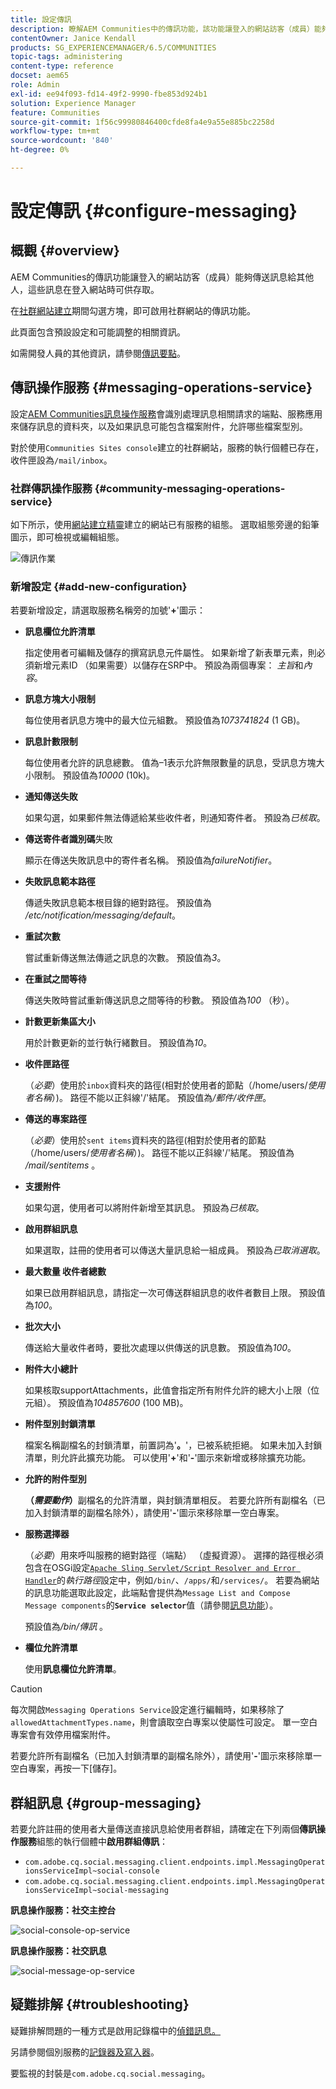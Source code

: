 ```yaml
---
title: 設定傳訊
description: 瞭解AEM Communities中的傳訊功能，該功能讓登入的網站訪客（成員）能夠相互傳送訊息。
contentOwner: Janice Kendall
products: SG_EXPERIENCEMANAGER/6.5/COMMUNITIES
topic-tags: administering
content-type: reference
docset: aem65
role: Admin
exl-id: ee94f093-fd14-49f2-9990-fbe853d924b1
solution: Experience Manager
feature: Communities
source-git-commit: 1f56c99980846400cfde8fa4e9a55e885bc2258d
workflow-type: tm+mt
source-wordcount: '840'
ht-degree: 0%

---
```


# 設定傳訊 {#configure-messaging}

## 概觀 {#overview}

AEM Communities的傳訊功能讓登入的網站訪客（成員）能夠傳送訊息給其他人，這些訊息在登入網站時可供存取。

在[社群網站建立](/help/communities/sites-console.md)期間勾選方塊，即可啟用社群網站的傳訊功能。

此頁面包含預設設定和可能調整的相關資訊。

如需開發人員的其他資訊，請參閱[傳訊要點](/help/communities/essentials-messaging.md)。

## 傳訊操作服務 {#messaging-operations-service}

設定[AEM Communities訊息操作服務](https://localhost:4502/system/console/configMgr/com.adobe.cq.social.messaging.client.endpoints.impl.MessagingOperationsServiceImpl)會識別處理訊息相關請求的端點、服務應用來儲存訊息的資料夾，以及如果訊息可能包含檔案附件，允許哪些檔案型別。

對於使用`Communities Sites console`建立的社群網站，服務的執行個體已存在，收件匣設為`/mail/inbox`。

### 社群傳訊操作服務 {#community-messaging-operations-service}

如下所示，使用[網站建立精靈](/help/communities/sites-console.md)建立的網站已有服務的組態。 選取組態旁邊的鉛筆圖示，即可檢視或編輯組態。

![傳訊作業](assets/messaging-operations.png)

### 新增設定 {#add-new-configuration}

若要新增設定，請選取服務名稱旁的加號&#39;**+**&#39;圖示：

* **訊息欄位允許清單**

  指定使用者可編輯及儲存的撰寫訊息元件屬性。 如果新增了新表單元素，則必須新增元素ID （如果需要）以儲存在SRP中。 預設為兩個專案： *主旨*&#x200B;和&#x200B;*內容*。

* **訊息方塊大小限制**

  每位使用者訊息方塊中的最大位元組數。 預設值為&#x200B;*1073741824* (1 GB)。

* **訊息計數限制**

  每位使用者允許的訊息總數。 值為–1表示允許無限數量的訊息，受訊息方塊大小限制。 預設值為&#x200B;*10000* (10k)。

* **通知傳送失敗**

  如果勾選，如果郵件無法傳遞給某些收件者，則通知寄件者。 預設為&#x200B;*已核取*。

* **傳送寄件者識別碼**&#x200B;失敗

  顯示在傳送失敗訊息中的寄件者名稱。 預設值為&#x200B;*failureNotifier*。

* **失敗訊息範本路徑**

  傳遞失敗訊息範本根目錄的絕對路徑。 預設值為&#x200B;*/etc/notification/messaging/default*。

* **重試次數**

  嘗試重新傳送無法傳遞之訊息的次數。 預設值為&#x200B;*3*。

* **在重試之間等待**

  傳送失敗時嘗試重新傳送訊息之間等待的秒數。 預設值為&#x200B;*100* （秒）。

* **計數更新集區大小**

  用於計數更新的並行執行緒數目。 預設值為&#x200B;*10*。

* **收件匣路徑**

  （*必要*）使用於`inbox`資料夾的路徑(相對於使用者的節點（/home/users/*使用者名稱*）)。 路徑不能以正斜線&#39;/&#39;結尾。 預設值為&#x200B;*/郵件/收件匣*。

* **傳送的專案路徑**

  （*必要*）使用於`sent items`資料夾的路徑(相對於使用者的節點（/home/users/*使用者名稱*）)。 路徑不能以正斜線&#39;/&#39;結尾。 預設值為&#x200B;*/mail/sentitems* 。

* **支援附件**

  如果勾選，使用者可以將附件新增至其訊息。 預設為&#x200B;*已核取*。

* **啟用群組訊息**

  如果選取，註冊的使用者可以傳送大量訊息給一組成員。 預設為&#x200B;*已取消選取*。

* **最大數量 收件者總數**

  如果已啟用群組訊息，請指定一次可傳送群組訊息的收件者數目上限。 預設值為&#x200B;*100*。

* **批次大小**

  傳送給大量收件者時，要批次處理以供傳送的訊息數。 預設值為&#x200B;*100*。

* **附件大小總計**

  如果核取supportAttachments，此值會指定所有附件允許的總大小上限（位元組）。 預設值為&#x200B;*104857600* (100 MB)。

* **附件型別封鎖清單**

  檔案名稱副檔名的封鎖清單，前置詞為&#39;**。**&#39;，已被系統拒絕。 如果未加入封鎖清單，則允許此擴充功能。 可以使用&#39;**+**&#39;和&#39;**-**&#39;圖示來新增或移除擴充功能。

* **允許的附件型別**

  **（*需要動作*）**&#x200B;副檔名的允許清單，與封鎖清單相反。 若要允許所有副檔名（已加入封鎖清單的副檔名除外），請使用&#39;**-**&#39;圖示來移除單一空白專案。

* **服務選擇器**

  （*必要*）用來呼叫服務的絕對路徑（端點） （虛擬資源）。 選擇的路徑根必須包含在OSGi設定[`Apache Sling Servlet/Script Resolver and Error Handler`](https://localhost:4502/system/console/configMgr/org.apache.sling.servlets.resolver.SlingServletResolver)的&#x200B;*執行路徑*&#x200B;設定中，例如`/bin/`、`/apps/`和`/services/`。 若要為網站的訊息功能選取此設定，此端點會提供為`Message List and Compose Message components`的&#x200B;**`Service selector`**&#x200B;值（請參閱[訊息功能](/help/communities/configure-messaging.md)）。

  預設值為&#x200B;*/bin/傳訊* 。

* **欄位允許清單**

  使用&#x200B;**訊息欄位允許清單**。

>[!CAUTION]
>
>每次開啟`Messaging Operations Service`設定進行編輯時，如果移除了`allowedAttachmentTypes.name`，則會讀取空白專案以使屬性可設定。 單一空白專案會有效停用檔案附件。
>
>若要允許所有副檔名（已加入封鎖清單的副檔名除外），請使用&#39;**-**&#39;圖示來移除單一空白專案，再按一下[儲存]。**&#x200B;**

## 群組訊息 {#group-messaging}

若要允許註冊的使用者大量傳送直接訊息給使用者群組，請確定在下列兩個&#x200B;**傳訊操作服務**&#x200B;組態的執行個體中&#x200B;**啟用群組傳訊**：

* `com.adobe.cq.social.messaging.client.endpoints.impl.MessagingOperationsServiceImpl~social-console`
* `com.adobe.cq.social.messaging.client.endpoints.impl.MessagingOperationsServiceImpl~social-messaging`

**訊息操作服務：社交主控台**

![social-console-op-service](assets/social-console-op-service.png)

**訊息操作服務：社交訊息**

![social-message-op-service](assets/social-message-op-service.png)

## 疑難排解 {#troubleshooting}

疑難排解問題的一種方式是啟用記錄檔中的[偵錯訊息。](/help/sites-administering/troubleshooting.md)

另請參閱個別服務的[記錄器及寫入器](/help/sites-deploying/configure-logging.md#loggers-and-writers-for-individual-services)。

要監視的封裝是`com.adobe.cq.social.messaging`。
